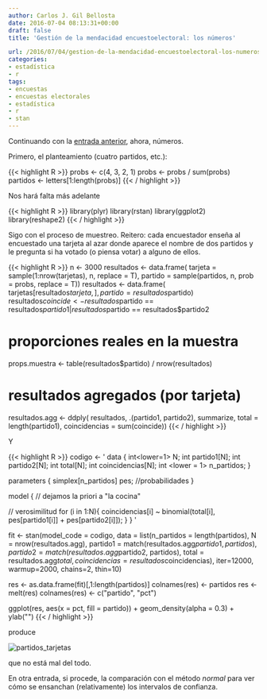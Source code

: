 ```yaml
---
author: Carlos J. Gil Bellosta
date: 2016-07-04 08:13:31+00:00
draft: false
title: 'Gestión de la mendacidad encuestoelectoral: los números'

url: /2016/07/04/gestion-de-la-mendacidad-encuestoelectoral-los-numeros/
categories:
- estadística
- r
tags:
- encuestas
- encuestas electorales
- estadística
- r
- stan
---
```


Continuando con la [entrada anterior](https://www.datanalytics.com/2016/06/30/gestion-de-la-mendacidad-encuestoelectoral/), ahora, números.

Primero, el planteamiento (cuatro partidos, etc.):

{{< highlight R >}}
probs <- c(4, 3, 2, 1)
probs <- probs / sum(probs)
partidos <- letters[1:length(probs)]
{{< / highlight >}}

Nos hará falta más adelante

{{< highlight R >}}
library(plyr)
library(rstan)
library(ggplot2)
library(reshape2)
{{< / highlight >}}

Sigo con el proceso de muestreo. Reitero: cada encuestador enseña al encuestado una tarjeta al azar donde aparece el nombre de dos partidos y le pregunta si ha votado (o piensa votar) a alguno de ellos.

{{< highlight R >}}
n <- 3000
resultados <- data.frame(
  tarjeta = sample(1:nrow(tarjetas), n, replace = T),
  partido = sample(partidos, n, prob = probs, replace = T))
resultados <- data.frame(
  tarjetas[resultados$tarjeta,],
  partido = resultados$partido)
resultados$coincide <- resultados$partido == resultados$partido1 |
  resultados$partido == resultados$partido2

# proporciones reales en la muestra
props.muestra <- table(resultados$partido) / nrow(resultados)

# resultados agregados (por tarjeta)
resultados.agg <- ddply(
    resultados, .(partido1, partido2),
    summarize,
    total = length(partido1),
    coincidencias = sum(coincide))
{{< / highlight >}}

Y

{{< highlight R >}}
codigo <- '
data {
  int<lower=1> N;
  int partido1[N];
  int partido2[N];
  int total[N];
  int coincidencias[N];
  int <lower = 1> n_partidos;
}

parameters {
  simplex[n_partidos] pes; //probabilidades
}

model {
  // dejamos la priori a "la cocina"

  // verosimilitud
  for (i in 1:N){
    coincidencias[i] ~ binomial(total[i],
      pes[partido1[i]] + pes[partido2[i]]);
  }
}
'

fit <- stan(model_code = codigo,
    data = list(n_partidos = length(partidos),
      N = nrow(resultados.agg),
      partido1 = match(resultados.agg$partido1, partidos),
      partido2 = match(resultados.agg$partido2, partidos),
      total = resultados.agg$total,
      coincidencias = resultados$coincidencias),
    iter=12000, warmup=2000,
    chains=2, thin=10)

res <- as.data.frame(fit)[,1:length(partidos)]
colnames(res) <- partidos
res <- melt(res)
colnames(res) <- c("partido", "pct")

ggplot(res, aes(x = pct, fill = partido)) +
  geom_density(alpha = 0.3) + ylab("")
{{< / highlight >}}

produce

![partidos_tarjetas](/wp-uploads/2016/07/partidos_tarjetas.png#center)

que no está mal del todo.

En otra entrada, si procede, la comparación con el método _normal_ para ver cómo se ensanchan (relativamente) los intervalos de confianza.
